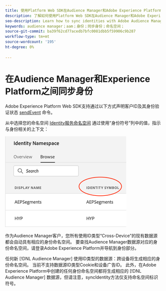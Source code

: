 ```yaml
---
title: 使用Platform Web SDK在Audience Manager和Adobe Experience Platform之间同步身份
description: 了解如何使用Platform Web SDK在Audience Manager和Adobe Experience Platform之间同步身份
seo-description: Learn how to sync identities with Adobe Audience Manager with Experience Platform Web SDK
keywords: audience manager；aam；身份；同步身份；命名空间；
source-git-commit: ba39f62cd77acedb7bfc0081dbb5f59906c9b287
workflow-type: tm+mt
source-wordcount: '195'
ht-degree: 0%

---
```



# 在Audience Manager和Experience Platform之间同步身份

Adobe Experience Platform Web SDK支持通过以下方式声明客户ID及其身份验证状态 [sendEvent](./overview.md#syncing-identities) 命令。

从中选择您的命名空间 [Identity服务命名空间](../../identity/../identity-service/features/namespaces.md) 通过使用“身份符号”列中的值，指示与身份相关的上下文：

![命名空间UI视图](../assets/identity/edge_namespaceUI_identity-symbol.png)

作为Audience Manager客户，您所有使用ID类型“Cross-Device”的现有数据源都会自动具有相应的身份命名空间。 要查找Audience Manager数据源对应的身份命名空间，请登录Adobe Experience Platform并导航到身份部分。

任何新 [!DNL Audience Manager] 使用ID类型的数据源：跨设备将生成相应的身份命名空间。 当前不支持数据源ID类型Cookie和设备广告ID。 此外，在Adobe Experience Platform中创建的任何身份命名空间都将生成相应的 [!DNL Audience Manager] 数据源，但请注意，syncIdentity方法仅支持命名空间标识符号。

